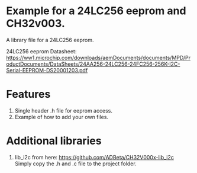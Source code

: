 
# Example for a 24LC256 eeprom and CH32v003.

A library file for a 24LC256 eeprom. 

24LC256 eeprom Datasheet:  https://ww1.microchip.com/downloads/aemDocuments/documents/MPD/ProductDocuments/DataSheets/24AA256-24LC256-24FC256-256K-I2C-Serial-EEPROM-DS20001203.pdf

# Features

1. Single header .h file for eeprom access.
2. Example of how to add your own files.

# Additional libraries

1.  lib_i2c from here:  https://github.com/ADBeta/CH32V000x-lib_i2c  
Simply copy the .h and .c file to the project folder.  

